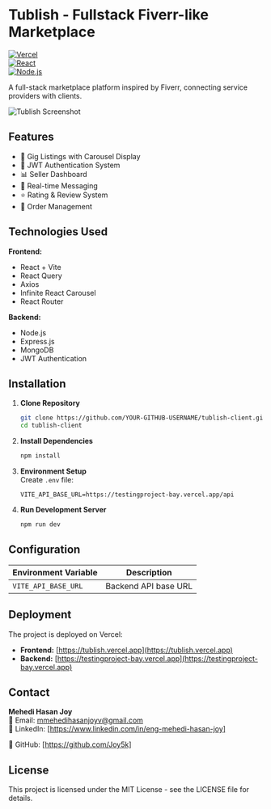 # Tublish - Fullstack Fiverr-like Marketplace

[![Vercel](https://img.shields.io/badge/Deployed%20on-Vercel-black?style=flat&logo=vercel)](https://tublish.vercel.app)  
[![React](https://img.shields.io/badge/React-18.2-blue?logo=react)](https://react.dev/)  
[![Node.js](https://img.shields.io/badge/Node.js-20+-green?logo=node.js)](https://nodejs.org/)

A full-stack marketplace platform inspired by Fiverr, connecting service providers with clients.

![Tublish Screenshot](./public/screenshot.png) <!-- Replace with actual screenshot file -->

## Features

- 💼 Gig Listings with Carousel Display  
- 🔐 JWT Authentication System  
- 📊 Seller Dashboard  
- 💬 Real-time Messaging  
- ⭐ Rating & Review System  
- 🛒 Order Management  

## Technologies Used

**Frontend:**  
- React + Vite  
- React Query  
- Axios  
- Infinite React Carousel  
- React Router  

**Backend:**  
- Node.js  
- Express.js  
- MongoDB  
- JWT Authentication  

## Installation

1. **Clone Repository**  
    ```bash
    git clone https://github.com/YOUR-GITHUB-USERNAME/tublish-client.git
    cd tublish-client
    ```

2. **Install Dependencies**  
    ```bash
    npm install
    ```

3. **Environment Setup**  
    Create `.env` file:  
    ```env
    VITE_API_BASE_URL=https://testingproject-bay.vercel.app/api
    ```

4. **Run Development Server**  
    ```bash
    npm run dev
    ```

## Configuration

| Environment Variable | Description               |
|-----------------------|---------------------------|
| `VITE_API_BASE_URL`   | Backend API base URL      |

## Deployment

The project is deployed on Vercel:  

- **Frontend:** [https://tublish.vercel.app](https://tublish.vercel.app)  
- **Backend:** [https://testingproject-bay.vercel.app](https://testingproject-bay.vercel.app)  

## Contact

**Mehedi Hasan Joy**  
📧 Email: mmehedihasanjoyv@gmail.com  
💼 LinkedIn: [https://www.linkedin.com/in/eng-mehedi-hasan-joy]

🐙 GitHub: [https://github.com/Joy5k] 

## License

This project is licensed under the MIT License - see the LICENSE file for details.  
